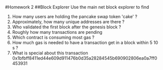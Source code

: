 #Homework 2
##Block Explorer
Use the main net block explorer to find
1. How many users are holding the pancake swap token 'cake' ?
2. Approximately, how many unique addresses are there ?
3. Who validated the first block after the genesis block ?
4. Roughly how many transactions are pending
5. Which contract is consuming most gas ?
6. How much gas is needed to have a transaction get in a block within 5 10 s ?
7. What is special about this transaction
0x1bfbff8411ed44e609d911476b0d35a28284545b690902806ea0a7ff0453931
